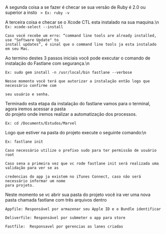 A segunda coisa a se fazer é checar se sua versão de Ruby é 2.0 ou superior a insto
``` > Ex: ruby -v```


A terceira coisa e checar se o Xcode CTL esta instalado na sua maquina.\n
```Ex: xcode-select --install```

	Caso você recebe um erro: “command line tools are already installed, use "Software Update" to
	install updates”, é sinal que o command line tools ja esta instalado em seu Mac.

Ao termino destes 3 passos iniciais você pode executar o comando de instalação do Fastlane com segurança.\n

```Ex: sudo gem install -n /usr/local/bin fastlane --verbose```

	
	Nesse momento você terá que autorizar a instalação então logo que necessário confirme com
	
	seu usuário e senha.


Terminado esta etapa da instalação do fastlane vamos para o terminal, agora iremos acessar a pasta <br>do projeto onde iremos realizar a automatização dos processos.


```Ex: cd /Documents/Estudos/Marvel```


Logo que estiver na pasta do projeto execute o seguinte comando:\n

```Ex: fastlane init ```

	
	Caso necessário utilize o prefixo sudo para ter permissão de usuário root
	
	Caso sena a primeira vez que vc rode fastlane init será realizada uma validação para ver se as
	
	credencias do app ja existem no iTunes Connect, caso não será necessário informar um nome
	para projeto.
	

Neste momento se vc abrir sua pasta do projeto você ira ver uma nova pasta chamada fastlane com três arquivos dentro 

	Appfile: Responsável por armazenar seu Apple ID e o Bundle identificar
	
	Deliverfile: Responsável por submeter o app para store
	
	Fastfile:  Responsavel por gerencias as lanes criadas

